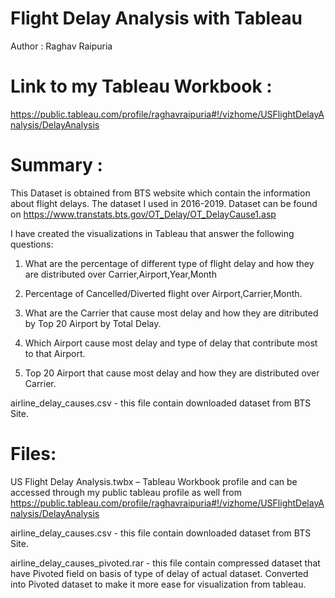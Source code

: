 # Flight Delay Analysis with Tableau

Author : Raghav Raipuria

# Link to my Tableau Workbook : 

https://public.tableau.com/profile/raghavraipuria#!/vizhome/USFlightDelayAnalysis/DelayAnalysis

# Summary :

This Dataset is obtained from BTS website which contain the information about flight delays. The dataset I used in 2016-2019.
Dataset can be found on https://www.transtats.bts.gov/OT_Delay/OT_DelayCause1.asp

I have created the visualizations in Tableau that answer the following questions: 

1. What are the percentage of different type of flight delay and how they are distributed over Carrier,Airport,Year,Month

2. Percentage of Cancelled/Diverted flight over Airport,Carrier,Month.

3. What are the Carrier that cause most delay and how they are ditributed by Top 20 Airport by Total Delay.

4. Which Airport cause most delay and type of delay that contribute most to that Airport.

5. Top 20 Airport that cause most delay and how they are distributed over Carrier.

airline_delay_causes.csv - this file contain downloaded dataset from BTS Site.

# Files:

US Flight Delay Analysis.twbx – Tableau Workbook profile and can be accessed through my public tableau profile as well from https://public.tableau.com/profile/raghavraipuria#!/vizhome/USFlightDelayAnalysis/DelayAnalysis

airline_delay_causes.csv - this file contain downloaded dataset from BTS Site.

airline_delay_causes_pivoted.rar - this file contain compressed dataset that have Pivoted field on basis of type of delay of actual dataset. Converted into Pivoted dataset to make it more ease for visualization from tableau.
